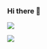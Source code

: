### Hi there 👋
![](https://visitor-badge.laobi.icu/badge?page_id=Pranav082001.Pranav082001)

<img src="https://github-readme-stats.vercel.app/api?username=Pranav082001&&show_icons=true&title_color=ffffff&icon_color=bb2acf&text_color=daf7dc&bg_color=151515">

<!--
**Pranav082001/Pranav082001** is a ✨ _special_ ✨ repository because its `README.md` (this file) appears on your GitHub profile.

Here are some ideas to get you started:

- 🔭 I’m currently working on ...
- 🌱 I’m currently learning ...
- 👯 I’m looking to collaborate on ...
- 🤔 I’m looking for help with ...
- 💬 Ask me about ...
- 📫 How to reach me: ...
- 😄 Pronouns: ...
- ⚡ Fun fact: ...



## ✉️ Find me on:


<p align="center">
 <a href="https://github.com/Pranav082001" target="_blank" rel="noopener noreferrer"> <img src="https://image.flaticon.com/icons/png/512/25/25231.png" alt="Python" height="40" style="vertical-align:top; margin:4px"> </a>
 <a href="https://www.linkedin.com/in/pranav-kushare-ab217418a/" target="_blank" rel="noopener noreferrer"> <img src="https://image.flaticon.com/icons/png/512/174/174857.png" alt="Python" height="40" style="vertical-align:top; margin:4px"></a>
 <a href="pranav.kushare2001@gmail.com"> <img src="https://upload.wikimedia.org/wikipedia/commons/thumb/7/7e/Gmail_icon_%282020%29.svg/512px-Gmail_icon_%282020%29.svg.png" alt="Python" height="40" style="vertical-align:top; margin:4px"></a>
</p>

<br />

## 🧰 Languages and Tools:
<p align="center">
<img src="https://raw.githubusercontent.com/github/explore/80688e429a7d4ef2fca1e82350fe8e3517d3494d/topics/python/python.png" alt="Python" height="40" style="vertical-align:top; margin:4px">
 <img src="https://www.pngitem.com/pimgs/m/403-4039114_c-logo-svg-hd-png-download.png" alt="PyTorch" height="40" style="vertical-align:top; margin:4px">
<img src="https://miro.medium.com/max/2068/1*JupRAYk4Q2xyEBWVV4SNyg.jpeg" alt="PyTorch" height="40" style="vertical-align:top; margin:4px">
<img src="https://raw.githubusercontent.com/github/explore/80688e429a7d4ef2fca1e82350fe8e3517d3494d/topics/visual-studio-code/visual-studio-code.png" alt="VS Code" height="40" style="vertical-align:top; margin:4px">
</p>

-->
